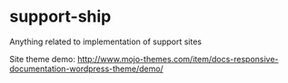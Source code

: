 # support-ship
Anything related to implementation of support sites

Site theme demo: http://www.mojo-themes.com/item/docs-responsive-documentation-wordpress-theme/demo/
